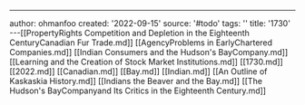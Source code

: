 ---
author: ohmanfoo
created: '2022-09-15'
source: '#todo'
tags: ''
title: '1730'
---[[PropertyRights Competition and Depletion in the Eighteenth CenturyCanadian Fur Trade.md]]
[[AgencyProblems in EarlyChartered Companies.md]]
[[Indian Consumers and the Hudson's BayCompany.md]]
[[Learning and the Creation of Stock Market Institutions.md]]
[[1730.md]]
[[2022.md]]
[[Canadian.md]]
[[Bay.md]]
[[Indian.md]]
[[An Outline of Kaskaskia History.md]]
[[Indians the Beaver and the Bay.md]]
[[The Hudson's BayCompanyand Its Critics in the Eighteenth Century.md]]
